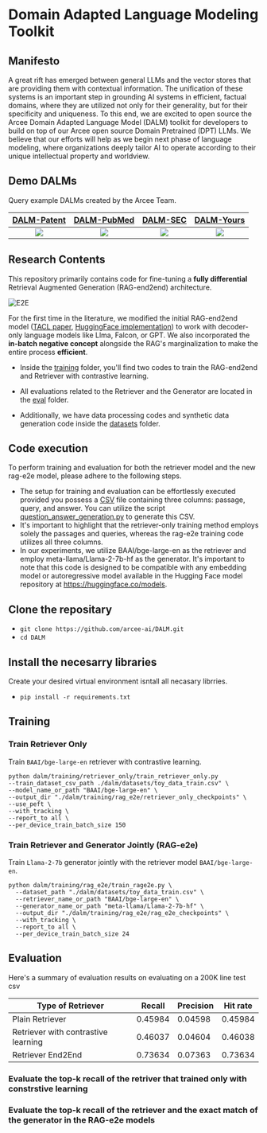 # Domain Adapted Language Modeling Toolkit

## Manifesto

A great rift has emerged between general LLMs and the vector stores that are providing them with contextual information. The unification of these systems is an important step in grounding AI systems in efficient, factual domains, where they are utilized not only for their generality, but for their specificity and uniqueness. To this end, we are excited to open source the Arcee Domain Adapted Language Model (DALM) toolkit for developers to build on top of our Arcee open source Domain Pretrained (DPT) LLMs. We believe that our efforts will help as we begin next phase of language modeling, where organizations deeply tailor AI to operate according to their unique intellectual property and worldview. 

## Demo DALMs

Query example DALMs created by the Arcee Team.

[DALM-Patent](https://app.arcee.ai)            |  [DALM-PubMed](https://app.arcee.ai)             |  [DALM-SEC](https://app.arcee.ai)               | [DALM-Yours](https://app.arcee.ai)  
:-------------------------:|:-------------------------:|:-------------------------:|:-------------------------:
[![](https://i.imgur.com/Geh28Q8.jpg)](https://app.arcee.ai)  |  [![](https://i.imgur.com/IY73TcV.jpg)](https://app.arcee.ai)  |  [![](https://i.imgur.com/XgWn1VI.jpg)](https://app.arcee.ai)  |  [![](https://i.imgur.com/7KOgcEX.png)](https://app.arcee.ai)

## Research Contents

This repository primarily contains code for fine-tuning a **fully differential** Retrieval Augmented Generation (RAG-end2end) architecture. 

![E2E](https://i.imgur.com/SDoY0oq.png)

For the first time in the literature, we modified the initial RAG-end2end model ([TACL paper](https://aclanthology.org/2023.tacl-1.1/), [HuggingFace implementation](https://github.com/huggingface/transformers/tree/main/examples/research_projects/rag-end2end-retriever)) to work with decoder-only language models like Llma, Falcon, or GPT. We also incorporated the **in-batch negative concept** alongside the RAG's marginalization to make the entire process **efficient**.

- Inside the [training](https://github.com/arcee-ai/DALM/tree/main/dalm/training) folder, you'll find two codes to train the RAG-end2end and Retriever with contrastive learning.

- All evaluations related to the Retriever and the Generator are located in the [eval](https://github.com/arcee-ai/DALM/tree/main/dalm/eval) folder.

- Additionally, we have data processing codes and synthetic data generation code inside the [datasets](https://github.com/arcee-ai/DALM/tree/main/dalm/datasets) folder.

## Code execution
To perform training and evaluation for both the retriever model and the new rag-e2e model, please adhere to the following steps. 

- The setup for training and evaluation can be effortlessly executed provided you possess a [CSV](https://github.com/arcee-ai/DALM/tree/main/dalm/datasets/toy_dataset_train.py) file containing three columns: passage, query, and answer. You can utilize the script [question_answer_generation.py](https://github.com/arcee-ai/DALM/blob/main/dalm/datasets/qa_gen/question_answer_generation.py) to generate this CSV. 
- It's important to highlight that the retriever-only training method employs solely the passages and queries, whereas the rag-e2e training code utilizes all three columns.
- In our experiments, we utilize BAAI/bge-large-en as the retriever and employ meta-llama/Llama-2-7b-hf as the generator. It's important to note that this code is designed to be compatible with any embedding model or autoregressive model available in the Hugging Face model repository at https://huggingface.co/models.

## Clone the repositary
- `git clone https://github.com/arcee-ai/DALM.git`
-  `cd DALM`

## Install the necesarry libraries
Create your desired virtual environment isntall all necasary librries.
- `pip install -r requirements.txt`

## Training

### Train Retriever Only

Train `BAAI/bge-large-en` retriever with contrastive learning.

```
python dalm/training/retriever_only/train_retriever_only.py 
--train_dataset_csv_path ./dalm/datasets/toy_data_train.csv" \
--model_name_or_path "BAAI/bge-large-en" \
--output_dir "./dalm/training/rag_e2e/retriever_only_checkpoints" \
--use_peft \
--with_tracking \
--report_to all \
--per_device_train_batch_size 150
```

### Train Retriever and Generator Jointly (RAG-e2e)

Train `Llama-2-7b` generator jointly with the retriever model `BAAI/bge-large-en`.

```
python dalm/training/rag_e2e/train_rage2e.py \
  --dataset_path "./dalm/datasets/toy_data_train.csv" \
  --retriever_name_or_path "BAAI/bge-large-en" \
  --generator_name_or_path "meta-llama/Llama-2-7b-hf" \
  --output_dir "./dalm/training/rag_e2e/rag_e2e_checkpoints" \
  --with_tracking \
  --report_to all \
  --per_device_train_batch_size 24
```
## Evaluation

Here's a summary of evaluation results on evaluating on a 200K line test csv

| Type of Retriever | Recall | Precision | Hit rate |
| --- | ----- | ----| ----|
| Plain Retriever | 0.45984 | 0.04598 | 0.45984 |
| Retriever with contrastive learning | 0.46037 | 0.04604 | 0.46038 |
| Retriever End2End | 0.73634 | 0.07363 | 0.73634 |


### Evaluate the top-k recall of the retriver that trained only with constrstive learning


### Evaluate the top-k recall of the  retriever and the exact match of the generator in the RAG-e2e models
